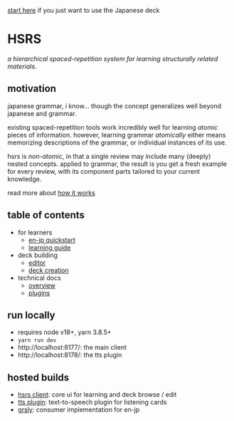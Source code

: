 [start here](./docs/en-jp-quickstart.md) if you just want to use the Japanese deck

# HSRS

_a hierarchical spaced-repetition system for learning structurally related materials._

## motivation

japanese grammar, i know... though the concept generalizes well beyond japanese and grammar.

existing spaced-repetition tools work incredibly well for learning _atomic_ pieces of information. however, learning grammar _atomically_ either means memorizing descriptions of the grammar, or individual instances of its use.

hsrs is _non-atomic_, in that a single review may include many (deeply) nested concepts. applied to grammar, the result is you get a fresh example for every review, with its component parts tailored to your current knowledge.

read more about [how it works](./docs/overview.md)

## table of contents

- for learners
  - [en-jp quickstart](./docs/en-jp-quickstart.md)
  - [learning guide](./docs/learning.md)
- deck building
  - [editor](./docs/editor.md)
  - [deck creation](./docs/deck-creation.md)
- technical docs
  - [overview](./docs/overview.md)
  - [plugins](./docs/plugins.md)

## run locally

- requires node v18+, yarn 3.8.5+
- `yarn run dev`
- http://localhost:8177/: the main client
- http://localhost:8178/: the tts plugin

## hosted builds

- [hsrs client](https://elldev.com/hsrs/): core ui for learning and deck browse / edit
- [tts plugin](https://elldev.com/hsrs-tts/): text-to-speech plugin for listening cards
- [grsly](https://grsly.com/): consumer implementation for en-jp
